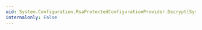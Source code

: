 ```yaml
---
uid: System.Configuration.RsaProtectedConfigurationProvider.Decrypt(System.Xml.XmlNode)
internalonly: False
---
```

